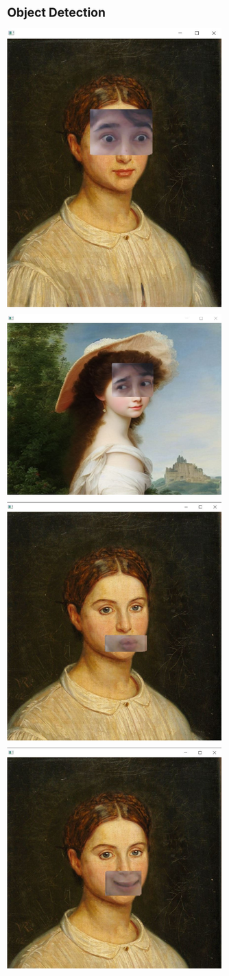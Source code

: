 # Object Detection




<p float="center">
  <img src="https://github.com/kiana-jahanshid/Image-Processing/blob/main/Assignment_33/funny_filter/output/face1.JPG" width="500" />
<br>

<p float="center">
  <img src="https://github.com/kiana-jahanshid/Image-Processing/blob/main/Assignment_33/funny_filter/output/face2.JPG" width="500" />
<br>

<p float="center">
  <img src="https://github.com/kiana-jahanshid/Image-Processing/blob/main/Assignment_33/funny_filter/output/face3.JPG" width="500" />
<br>

<p float="center">
  <img src="https://github.com/kiana-jahanshid/Image-Processing/blob/main/Assignment_33/funny_filter/output/face4.JPG" width="500" />
<br>
